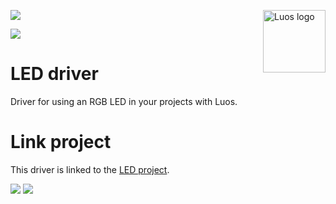 <a href="https://luos.io"><img src="https://uploads-ssl.webflow.com/601a78a2b5d030260a40b7ad/603e0cc45afbb50963aa85f2_Gif%20noir%20rect.gif" alt="Luos logo" title="Luos" align="right" height="100" /></a>

[![](https://img.shields.io/github/license/Luos-io/Examples)](https://github.com/Luos-io/Examples/blob/master/LICENSE)

[![](https://img.shields.io/badge/LinkedIn-Share-0077B5?style=social&logo=linkedin)](https://www.linkedin.com/sharing/share-offsite/?url=https%3A%2F%2Fgithub.com%2Fluos-io)

# LED driver

Driver for using an RGB LED in your projects with Luos.

# Link project

This driver is linked to the [LED project](../../Projects/Led).

[![](https://img.shields.io/badge/Luos-Documentation-34A3B4)](https://www.luos.io/docs/)
[![](https://img.shields.io/badge/LinkedIn-Follow%20us-0077B5?style=flat&logo=linkedin)](https://www.linkedin.com/company/luos)
